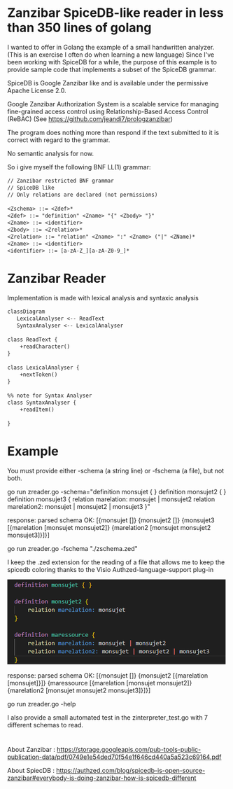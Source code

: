# Zanzibar SpiceDB-like reader in less than 350 lines of golang

I wanted to offer in Golang the example of a small handwritten analyzer.
(This is an exercise I often do when learning a new language)
Since I've been working with SpiceDB for a while, the purpose of this example is to provide sample code that implements a subset of the SpiceDB grammar.

SpiceDB is Google Zanzibar like and is available under the permissive Apache License 2.0. 

Google Zanzibar Authorization System is a scalable service for managing fine-grained access control using Relationship-Based Access Control (ReBAC)
(See https://github.com/jeandi7/prologzanzibar)

The program does nothing more than respond if the text submitted to it is correct with regard to the grammar.

No semantic analysis for now.


So i give myself the following BNF LL(1) grammar:


```
// Zanzibar restricted BNF grammar
// SpiceDB like
// Only relations are declared (not permissions)

<Zschema> ::= <Zdef>*
<Zdef> ::= "definition" <Zname> "{" <Zbody> "}"
<Zname> ::= <identifier>
<Zbody> ::= <Zrelation>*
<Zrelation> ::= "relation" <Zname> ":" <Zname> ("|" <ZName)*
<Zname> ::= <identifier>
<identifier> ::= [a-zA-Z_][a-zA-Z0-9_]*

```

# Zanzibar Reader

Implementation is made with lexical analysis and syntaxic analysis

```mermaid
classDiagram
   LexicalAnalyser <-- ReadText
   SyntaxAnalyser <-- LexicalAnalyser
   
class ReadText {
    +readCharacter()
}

class LexicalAnalyser {
    +nextToken()
}

%% note for Syntax Analyser
class SyntaxAnalyser {
    +readItem()
    
}

```

# Example

You must provide either -schema (a string line) or -fschema (a file), but not both.

go run zreader.go -schema="definition monsujet { } definition monsujet2 { } definition monsujet3 { relation marelation: monsujet | monsujet2  relation marelation2: monsujet | monsujet2 | monsujet3  }"

response: parsed schema OK: [{monsujet []} {monsujet2 []} {monsujet3 [{marelation [monsujet monsujet2]} {marelation2 [monsujet monsujet2 monsujet3]}]}]

go run  zreader.go -fschema "./zschema.zed"

I keep the .zed extension for the reading of a file that allows me to keep the spicedb coloring thanks to the Visio Authzed-language-support plug-in

![example](./images/zschema.png)


response: parsed schema OK: [{monsujet []} {monsujet2 [{marelation [monsujet]}]} {maressource [{marelation [monsujet monsujet2]} {marelation2 [monsujet monsujet2 monsujet3]}]}]

go run zreader.go -help

I also provide a small automated test in the zinterpreter_test.go with 7 different schemas to read.

# 

About Zanzibar : https://storage.googleapis.com/pub-tools-public-publication-data/pdf/0749e1e54ded70f54e1f646cd440a5a523c69164.pdf

About SpiecDB : https://authzed.com/blog/spicedb-is-open-source-zanzibar#everybody-is-doing-zanzibar-how-is-spicedb-different
